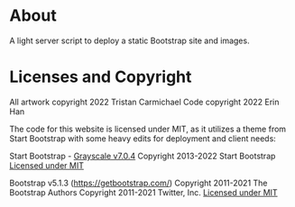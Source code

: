 # About

A light server script to deploy a static Bootstrap site and images.

# Licenses and Copyright

All artwork copyright 2022 Tristan Carmichael
Code copyright 2022 Erin Han

The code for this website is licensed under MIT, as it utilizes a theme from Start Bootstrap with some heavy edits for deployment and client needs:

Start Bootstrap - [Grayscale v7.0.4](https://startbootstrap.com/theme/grayscale)
Copyright 2013-2022 Start Bootstrap
[Licensed under MIT](https://github.com/StartBootstrap/startbootstrap-grayscale/blob/master/LICENSE)

Bootstrap v5.1.3 (https://getbootstrap.com/)
Copyright 2011-2021 The Bootstrap Authors
Copyright 2011-2021 Twitter, Inc.
[Licensed under MIT](https://github.com/twbs/bootstrap/blob/main/LICENSE)